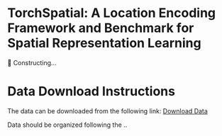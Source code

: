 # TorchSpatial: A Location Encoding Framework and Benchmark for Spatial Representation Learning

🚧 Constructing...


# Data Download Instructions
The data can be downloaded from the following link:
[Download Data](https://www.dropbox.com/scl/fo/lsvb50zszhup2hylphdxc/AF84XwmulxVnLYJoouq_i_Q?rlkey=tc53scmvc48di52z1k9azzymk&st=ijkms1i1&dl=0)

Data should be organized following the ..
